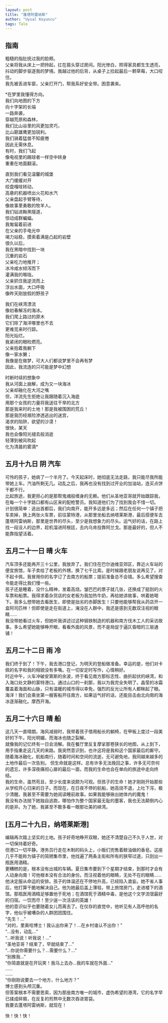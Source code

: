 ```yaml
---
layout: post
title: "蓬塔阿雷纳斯"
author: "Uysal Koyuncu"
tags: Tale
---
```


## 指南

粗糙的指肚抚过我的脸颊。  
父亲将我从床上一把拎起，扛在肩头穿过房间。阳光惨白，照得家具都生生透亮，抖动的脚步驱逐我的梦境。我越过他的后背，从桌子上捡起最后一颗草莓，大口咬住。  
我先被丢进车窗，父亲打开门，帮我系好安全带。困意袭来。  
  
*在梦里我懂得方向。  
我们向地图的下方  
向十字架的长端  
一路奔袭，  
穿越荒原和森林，  
我们比山谷里的风更加灵巧，  
比山巅雄鹰更加锐利。  
我们骑着猛兽不知疲倦  
因此无需休息。  
有时，我们飞起  
像电视里的踢球者一样空中转身  
重重在地面翻滚。  
  
直到我们看见温馨的城堡  
大门缓缓对开  
绞盘嘎吱转动，  
高悬的机器喷出火花和水汽  
父亲盘起手臂等待，  
像故事里勇敢的牧羊人。  
我们钻进黝黑隧道，  
惊动成群蝙蝠。  
我匍匐着前进  
在父亲的手电光中  
竭力站稳，摸索着满是凸起的岩壁  
很久以后，  
我在黑暗中找到一块  
沉重的岩石  
父亲吃力地推开；  
冰冷咸水倾泻而下  
灌满我的喉咙。  
父亲抓住我逆流而上  
浮出水面，大口呼吸  
像昨天刚放假的野孩子  
  
我们在峡湾漂流  
像初春解冻的海冰。  
我们爬上路过的原木  
它们除了海洋哪里也不去  
更难觅来时行踪。  
阳光灿烂。  
我紧闭的眼睑燃亮。  
父亲抱着我躺下  
像一家水獭；  
我像是在做梦，可大人们都说梦里不会再有梦  
因此，我流连的只可能是梦中幻想  
  
时断时续的想象中  
我从河面上崩解，成为又一块海冰  
父亲却融化在大河之嘴  
但，洋流先生拒绝让我跟随着沉入海底  
用那个女孩的力量将我送往干旱的北方  
那是我来时的土地！那是我被围困的荒丘！  
那是我历经艰险渗透逃出的迷宫，  
渴求的陷阱，欲望的沙漠！  
很快，某天  
我也会像阳光褪去般消逝  
轻薄到被风吹起  
化为清晨的雾滴*

## 五月十九日 阴 汽车

可怜的孩子，她病了一个半月了。今天起床时，她彻底无法走路，我只能尽我所能带她上车。汽油所剩无几。动乱之后，我再也没有找到过开业的加油站，连买点饼干都不行。  
比起旅途，我更担心的是那帮鬼魂般缠身的无赖。他们从圣地亚哥就开始跟踪我，在每一个十字路口都有山区来的配枪警员。我知道他们为了找到我会不惜一切。  
计划很简单：逃出首都后，我们向南开，能开多远是多远；然后在任何一个镇子把车卖掉，换上两张火车票，前往蒙特港，从那里坐船去纳塔莱斯港，最后搭便车去蓬塔阿雷纳斯，那里是世界的尽头，至少是我想象力的尽头。运气好的话，在路上找一段没人的边界，趁机溜进阿根廷，去内乌肯投靠阿兰戈。那是最好的，但人不能靠指望活着。

## 五月二十一日 晴 火车

汽车顶多还能再开三十公里，我放弃了。我们住在巴尔迪维亚郊区，靠近火车站的便宜旅馆，车子卖给了老板的外甥，换了七千比索。是时候跟老朋友说再见了。对不起卡佩，我冒用你的名字订了去南方的船票；提前准备总不会错。多么希望搜查令能走得比我们慢一些。  
孩子还是睡着，没什么精神，发着高烧。皱巴巴的票子就几张，还换成了挺刮的火车票和船票。我得求着杂货店的女老板为我加热牛奶，再给她讲故事，哄着她喝下。我多么想带她去看医生，即使是拙劣的赤脚医生！只要他能够帮我从药店开一盒阿司匹林！但即使是走在街道上，淹没在人群中，我还是感到无数双注视的眼睛……  
我没带她看过火车，但她听我讲述过这种钢铁制造的机器和南方伐木工人的采访故事。多么希望她能够睁开眼，看看外面的风景，而不是局促于逼仄昏暗的三层通铺！

## 五月二十二日 雨 冷

我们终于到了！下午，我去港口登记，为明天的登船做准备。幸运的是，他们对卡佩的名字和我的相貌没有多嘴。在一切安定时写作，心情稍好。  
时近中午，火车冲破安第斯的余波，终于看见南方那标志性、曲折起伏的峡湾，和入海口处文静的蒙特港口。通过山口的一刹那，我以为我完全失明了。晶莹的冰霜覆盖着海面和山脉，只有温暖的城市得以幸免，强烈的反光让所有人都眯起了眼。海洋！我们会乘坐第一艘客船开往南方，如果运气好的话，还能目击由北向南的海冰逐渐融化。摩西开海。

## 五月二十六日 晴 船

这几天一直晴朗。海风减弱时，我带着孩子借用船长的躺椅，在甲板上度过一段美好的下午。阳光明媚，而海冰也随之裂解。  
就像我的记忆终有一日会消解。我在餐厅里反复摩挲那卷狭长的地图，从上到下，用手指重走这几天的来路。我突然意识到，也许这将是我和这个国家最后的厮守。随着海冰融化，航船南行，随着时间和空间的流逝，无可避免地，我同越来越多的土地作最后一次告别。
但生命就是这样。总有许多无法挽回之事，许多无可奈何的遗忘，许多深夜痛彻心扉的最后一面，而我的生命也会在单向的旅途中走向终结。  
我的生命，虽然苟且，至少长度来说颇为可观。但孩子的生命！她才刚刚开始那些从学校开心归来的日子。而现在，在日夜不停的航船，她高烧不退，上吐下泻，极少清醒。我甚至不需要为她阅读睡前故事。如果我能够揪出她体内的魔鬼！  
我没有办法抛下她独自逃跑，哪怕作为整个国家最无耻的墨客，我也无法颠倒内心的是非。为了她，我甚至不敢多看一眼那壮美的峡湾。

## \[五月二十九日，纳塔莱斯港\]

编辑再次踏上坚实的土地。孩子好奇地睁开双眼，她还不清楚自己不久于人世，对一切保持着好奇。  
但港口一切平静。港务员行走在木制的码头上，小贩们兜售着鲸油做的香皂。这座几乎不能称为镇子的简陋集市里，他找遍了两条主街和所有的狭窄过道，只刮出一瓶医用酒精。  
更糟糕的是，根本没有出城的车辆。夏日集市要到下个星期才结束，到那时才会有人动身向南！可他根本没有合法的身份。而注视着他的眼睛，无处不在的眼睛……  
他决定服从命运的安排。孩子的体温还在不停地升高，已经陷入谵妄。她不省人事后，他打算干脆地解决自己。他为她最后盖上薄毯，带上旅馆房门，走进楼下的酒馆。那瓶医用酒精足够置他于死地；在酒馆死于酒精中毒，是他这个文学流氓最好的归宿。一饮而尽！至少逞一次活该的英雄！  
他的意识似乎也要随着女儿而离去了。在仅存的直觉中，他听见有人高呼他的名字，他似乎被嘈杂的人群团团围住。  
“先生！…”  
“对的，里奥哈博士！我认出你来了！…在乡村谁认不出你！”  
“…没有，动乱…”  
“…听我说！听我说！…”  
“圣地亚哥？结束了，早就结束了…”  
“…你说你需要什么？…需要什么？…”  
“别推我…”  
“你简直就是在开玩笑！我马上去办…我的车就在外面…”  
……  
……  
“你刚刚说要去一个地方，什么地方？”  
博士感到头颅沉重。  
但答案根本不需要思索，因为那座南方唯一的城市，虚伪希望的港湾，它的名字早已揉成碎屑，在反复的煎熬中无数次吞进胃袋。  
我要去蓬塔阿雷纳斯，就现在！  
  
快！快！快！
